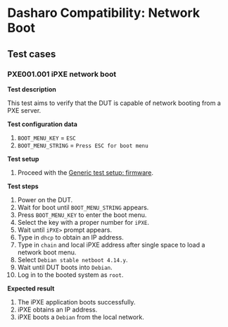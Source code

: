 # Dasharo Compatibility: Network Boot

## Test cases

### PXE001.001 iPXE network boot

**Test description**

This test aims to verify that the DUT is capable of network booting from a PXE
server.

**Test configuration data**

1. `BOOT_MENU_KEY` = `ESC`
2. `BOOT_MENU_STRING` = `Press ESC for boot menu`

**Test setup**

1. Proceed with the [Generic test setup: firmware](generic-test-setup.md#firmware).

**Test steps**

1. Power on the DUT.
2. Wait for boot until `BOOT_MENU_STRING` appears.
3. Press `BOOT_MENU_KEY` to enter the boot menu.
4. Select the key with a proper number for `iPXE`.
5. Wait until `iPXE>` prompt appears.
6. Type in `dhcp` to obtain an IP address.
7. Type in `chain` and local iPXE address after single space to load a network 
boot menu.
8. Select `Debian stable netboot 4.14.y`.
9.  Wait until DUT boots into `Debian`.
10. Log in to the booted system as `root`.

**Expected result**

1. The iPXE application boots successfully.
2. iPXE obtains an IP address.
3. iPXE boots a `Debian` from the local network.
